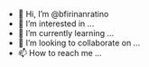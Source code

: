 - 👋 Hi, I’m @bfirinanratino
- 👀 I’m interested in ...
- 🌱 I’m currently learning ...
- 💞️ I’m looking to collaborate on ...
- 📫 How to reach me ...

<!---
bfirinanratino/bfirinanratino is a ✨ special ✨ repository because its `README.md` (this file) appears on your GitHub profile.
You can click the Preview link to take a look at your changes.
--->
